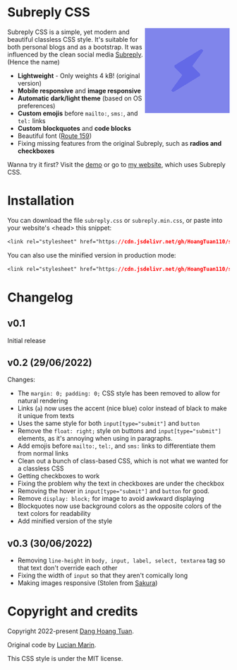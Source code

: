# Subreply CSS

<img src="./logo.png" align="right"
     alt="Subreply logo, but inverted" width="192" height="192">

Subreply CSS is a simple, yet modern and beautiful classless CSS style. It's
suitable for both personal blogs and as a bootstrap. It was influenced by the
clean social media [Subreply](https://subreply.com/about). (Hence the name)

* **Lightweight** - Only weights 4 kB! (original version)
* **Mobile responsive** and **image responsive**
* **Automatic dark/light theme** (based on OS preferences)
* **Custom emojis** before `mailto:`, `sms:`, and `tel:` links
* **Custom blockquotes** and **code blocks**
* Beautiful font ([Route 159](https://dotcolon.net/font/route159/))
* Fixing missing features from the original Subreply, such as **radios and checkboxes**

Wanna try it first? Visit the [demo](https://raw.githack.com/HoangTuan110/subreply-css/main/test.html)
or go to [my website](https://tsk.bearblog.dev), which uses Subreply CSS.

# Installation

You can download the file `subreply.css` or `subreply.min.css`, or paste into your website's &lt;head&gt;
this snippet:

```css
<link rel="stylesheet" href="https://cdn.jsdelivr.net/gh/HoangTuan110/subreply-css/subreply.css">
```

You can also use the minified version in production mode:

```css
<link rel="stylesheet" href="https://cdn.jsdelivr.net/gh/HoangTuan110/subreply-css/subreply.min.css">
```

# Changelog

## v0.1

Initial release

## v0.2 (29/06/2022)

Changes:

- The `margin: 0; padding: 0;` CSS style has been removed to allow for natural rendering
- Links (`a`) now uses the accent (nice blue) color instead of black to make it unique from texts
- Uses the same style for both `input[type="submit"]` and `button`
- Remove the `float: right;` style on buttons and `input[type="submit"]` elements, as it's annoying when using in paragraphs.
- Add emojis before `mailto:`, `tel:`, and `sms:` links to differentiate them from normal links
- Clean out a bunch of class-based CSS, which is not what we wanted for a classless CSS
- Getting checkboxes to work
- Fixing the problem why the text in checkboxes are under the checkbox
- Removing the hover in `input[type="submit"]` and `button` for good.
- Remove `display: block;` for image to avoid awkward displaying
- Blockquotes now use background colors as the opposite colors of the text colors for readability
- Add minified version of the style

## v0.3 (30/06/2022)

- Removing `line-height` in `body, input, label, select, textarea` tag so that text don't override each other
- Fixing the width of `input` so that they aren't comically long
- Making images responsive (Stolen from [Sakura](https://oxal.org/projects/sakura/))

# Copyright and credits

Copyright 2022-present [Dang Hoang Tuan](https://tsk.bearblog.dev).

Original code by [Lucian Marin](https://github.com/lucianmarin).

This CSS style is under the MIT license.

